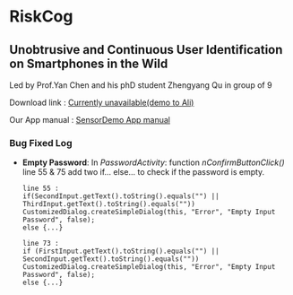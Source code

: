 # RiskCog
## Unobtrusive and Continuous User Identification on Smartphones in the Wild

Led by Prof.Yan Chen and his phD student Zhengyang Qu in group of 9

Download link : [Currently unavailable(demo to Ali)]()

Our App manual : [SensorDemo App manual]()

### Bug Fixed Log

- **Empty Password**: In *PasswordActivity*: function *nConfirmButtonClick()* line 55 & 75 add two if... else... to check if the password is empty. 
  ~~~~
  line 55 : 
  if(SecondInput.getText().toString().equals("") || ThirdInput.getText().toString().equals(""))
  CustomizedDialog.createSimpleDialog(this, "Error", "Empty Input Password", false);
  else {...}
  ~~~~
  ~~~~
  line 73 :
  if (FirstInput.getText().toString().equals("") || SecondInput.getText().toString().equals(""))
  CustomizedDialog.createSimpleDialog(this, "Error", "Empty Input Password", false);
  else {...}
  ~~~~

